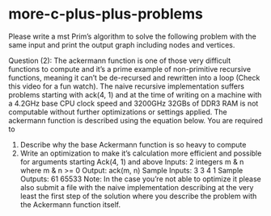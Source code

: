 # more-c-plus-plus-problems

Please write a mst Prim’s algorithm to solve the following problem with the same input and
print the output graph including nodes and vertices.

Question (2):
The ackermann function is one of those very difficult functions to compute and it’s a prime
example of non-primitive recursive functions, meaning it can’t be de-recursed and
rewritten into a loop (Check this video for a fun watch). The naive recursive
implementation suffers problems starting with ack(4, 1) and at the time of writing on a
machine with a 4.2GHz base CPU clock speed and 3200GHz 32GBs of DDR3 RAM is not
computable without further optimizations or settings applied.
The ackermann function is described using the equation below.
You are required to
1. Describe why the base Ackermann function is so heavy to compute
2. Write an optimization to make it’s calculation more efficient and possible for
arguments starting Ack(4, 1) and above
Inputs: 2 integers m & n where m & n >= 0
Output: ack(m, n)
Sample Inputs:
3 3
4 1
Sample Outputs:
61
65533
Note: In the case you’re not able to optimize it please also submit a file with the naive
implementation describing at the very least the first step of the solution where you
describe the problem with the Ackermann function itself.
